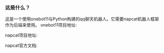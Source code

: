### 这是什么？
这是一个使用onebot11与Python构建的qq聊天机器人。它需要napcat机器人框架作为后端来使用。
onebot11项目地址:


napcat项目地址:


napcat官方文档:
